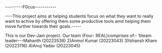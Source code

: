 ---------F0cus-----------


----This project aims at helping students focus on what they want to really want to achive by offering them some productive tools amd helping them move further towards their goals.-----

  
  
  This is our Dev-Jam project. Our team (Four- REAL)comprises of:-
  1)team leader---Mahanth (20223536)
  2)Anmol Kumar (20223043)
  3)Ishansh Khare (20223116)
  4)Anuj Yadav (20223045)
